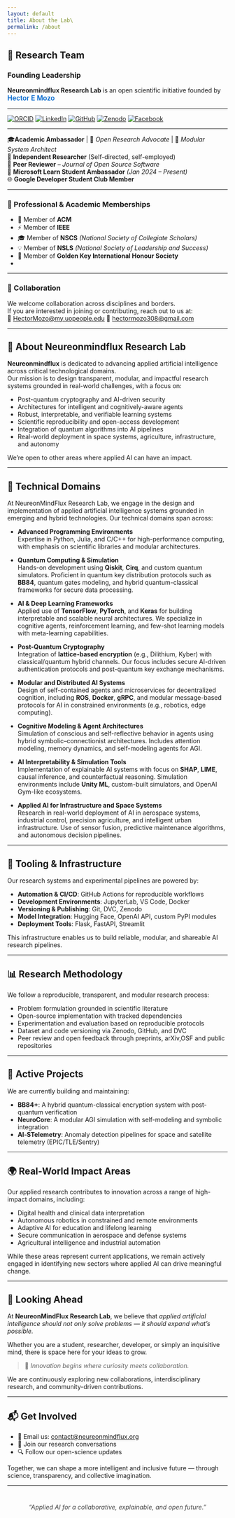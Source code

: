 ```yaml
---
layout: default
title: About the Lab\
permalink: /about
---
```

## 👥 Research Team

### Founding Leadership  
**Neureonmindflux Research Lab** is an open scientific initiative founded by <strong style="color:#0066cc; font-size:1.1em; font-weight:600;">Hector E Mozo</strong>

---
[![ORCID](https://img.shields.io/badge/ORCID-0009--0008--2426--623X-a6ce39?logo=orcid&logoColor=white)](https://orcid.org/0009-0008-2426-623X)
[![LinkedIn](https://img.shields.io/badge/LinkedIn-Profile-0077B5?logo=linkedin&logoColor=white)](https://www.linkedin.com/in/hector-mozo-462899312/)
[![GitHub](https://img.shields.io/badge/GitHub-hectormozo3110-181717?logo=github&logoColor=white)](https://github.com/hectormozo3110)
[![Zenodo](https://img.shields.io/badge/Zenodo-Profile-blue?logo=zenodo)](https://zenodo.org/search?q=metadata.creators.person_or_org.name%3A%22Hector%20E%20Mozo%22&l=list&p=1&s=10&sort=bestmatch)
[![Facebook](https://img.shields.io/badge/Facebook-Profile-1877f2?logo=facebook&logoColor=white)](https://www.facebook.com/eduardo.gonzalezz.7547/)

---
🎓**Academic Ambassador** | 🤝 *Open Research Advocate* | 🧩 *Modular System Architect*  
🧠 **Independent Researcher** (Self-directed, self-employed)  
🔬 **Peer Reviewer** – *Journal of Open Source Software*  
🚀 **Microsoft Learn Student Ambassador** *(Jan 2024 – Present)*  
🌐 **Google Developer Student Club Member**

---
### 👥 Professional & Academic Memberships
- 🧮 Member of **ACM**  
- ⚡ Member of **IEEE**  
- 🎓 Member of **NSCS** *(National Society of Collegiate Scholars)*  
- 💡 Member of **NSLS** *(National Society of Leadership and Success)*  
- 🔑 Member of **Golden Key International Honour Society**
- 
---

### 🤝 Collaboration

We welcome collaboration across disciplines and borders.  
If you are interested in joining or contributing, reach out to us at:  
📧 [HectorMozo@my.uopeople.edu](mailto:HectorMozo@my.uopeople.edu)
📧 [hectormozo308@gmail.com](hectormozo308@gmail.com)

---

## 🧬 About Neureonmindflux Research Lab

**Neureonmindflux** is dedicated to advancing applied artificial intelligence across critical technological domains.  
Our mission is to design transparent, modular, and impactful research systems grounded in real-world challenges, with a focus on:

- Post-quantum cryptography and AI-driven security  
- Architectures for intelligent and cognitively-aware agents  
- Robust, interpretable, and verifiable learning systems  
- Scientific reproducibility and open-access development  
- Integration of quantum algorithms into AI pipelines  
- Real-world deployment in space systems, agriculture, infrastructure, and autonomy
  
We’re open to other areas where applied AI can have an impact.

---

## 🧪 Technical Domains

At NeureonMindFlux Research Lab, we engage in the design and implementation of applied artificial intelligence systems grounded in emerging and hybrid technologies. Our technical domains span across:

- **Advanced Programming Environments**  
  Expertise in Python, Julia, and C/C++ for high-performance computing, with emphasis on scientific libraries and modular architectures.

- **Quantum Computing & Simulation**  
  Hands-on development using **Qiskit**, **Cirq**, and custom quantum simulators. Proficient in quantum key distribution protocols such as **BB84**, quantum gates modeling, and hybrid quantum-classical frameworks for secure data processing.

- **AI & Deep Learning Frameworks**  
  Applied use of **TensorFlow**, **PyTorch**, and **Keras** for building interpretable and scalable neural architectures. We specialize in cognitive agents, reinforcement learning, and few-shot learning models with meta-learning capabilities.

- **Post-Quantum Cryptography**  
  Integration of **lattice-based encryption** (e.g., Dilithium, Kyber) with classical/quantum hybrid channels. Our focus includes secure AI-driven authentication protocols and post-quantum key exchange mechanisms.

- **Modular and Distributed AI Systems**  
  Design of self-contained agents and microservices for decentralized cognition, including **ROS**, **Docker**, **gRPC**, and modular message-based protocols for AI in constrained environments (e.g., robotics, edge computing).

- **Cognitive Modeling & Agent Architectures**  
  Simulation of conscious and self-reflective behavior in agents using hybrid symbolic–connectionist architectures. Includes attention modeling, memory dynamics, and self-modeling agents for AGI.

- **AI Interpretability & Simulation Tools**  
  Implementation of explainable AI systems with focus on **SHAP**, **LIME**, causal inference, and counterfactual reasoning. Simulation environments include **Unity ML**, custom-built simulators, and OpenAI Gym-like ecosystems.

- **Applied AI for Infrastructure and Space Systems**  
  Research in real-world deployment of AI in aerospace systems, industrial control, precision agriculture, and intelligent urban infrastructure. Use of sensor fusion, predictive maintenance algorithms, and autonomous decision pipelines.

---
## 🧰 Tooling & Infrastructure

Our research systems and experimental pipelines are powered by:

- **Automation & CI/CD**: GitHub Actions for reproducible workflows  
- **Development Environments**: JupyterLab, VS Code, Docker  
- **Versioning & Publishing**: Git, DVC, Zenodo  
- **Model Integration**: Hugging Face, OpenAI API, custom PyPI modules  
- **Deployment Tools**: Flask, FastAPI, Streamlit
  
This infrastructure enables us to build reliable, modular, and shareable AI research pipelines.

---

## 📊 Research Methodology
We follow a reproducible, transparent, and modular research process:

- Problem formulation grounded in scientific literature  
- Open-source implementation with tracked dependencies  
- Experimentation and evaluation based on reproducible protocols  
- Dataset and code versioning via Zenodo, GitHub, and DVC  
- Peer review and open feedback through preprints, arXiv,OSF and public repositories

---
## 🔧 Active Projects
We are currently building and maintaining:

- **BB84+**: A hybrid quantum-classical encryption system with post-quantum verification   
- **NeuroCore**: A modular AGI simulation with self-modeling and symbolic integration  
- **AI‑STelemetry**: Anomaly detection pipelines for space and satellite telemetry (EPIC/TLE/Sentry)


---
## 🌍 Real-World Impact Areas

Our applied research contributes to innovation across a range of high-impact domains, including:

- Digital health and clinical data interpretation  
- Autonomous robotics in constrained and remote environments  
- Adaptive AI for education and lifelong learning  
- Secure communication in aerospace and defense systems  
- Agricultural intelligence and industrial automation

While these areas represent current applications, we remain actively engaged in identifying new sectors where applied AI can drive meaningful change.

---
## 🔭 Looking Ahead

At **NeureonMindFlux Research Lab**, we believe that _applied artificial intelligence should not only solve problems — it should expand what’s possible._

Whether you are a student, researcher, developer, or simply an inquisitive mind, there is space here for your ideas to grow.

> 🌟 _Innovation begins where curiosity meets collaboration._

We are continuously exploring new collaborations, interdisciplinary research, and community-driven contributions.

---

## 📬 Get Involved

- 📩 Email us: [contact@neureonmindflux.org](mailto:contact@neureonmindflux.org)  
- 🧠 Join our research conversations  
- 🔍 Follow our open-science updates  

Together, we can shape a more intelligent and inclusive future — through science, transparency, and collective imagination.

---

<p style="text-align: center; font-style: italic; color: #444; margin-top: 40px;">
  “Applied AI for a collaborative, explainable, and open future.”
</p>
